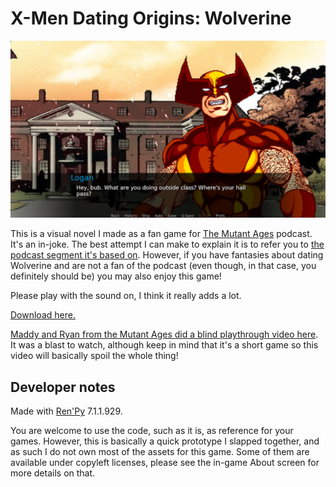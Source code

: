 # X-Men Dating Origins: Wolverine

![Screenshot of game](screenshot.png)

This is a visual novel I made as a fan game for [The Mutant Ages](https://twitter.com/themutantages) podcast. It's an in-joke. The best attempt I can make to explain it is to refer you to [the podcast segment it's based on](https://soundcloud.com/themutantages/ep-37-phoenix-saga-part-5-child-of-light-x-men-tas#t=49:36). However, if you have fantasies about dating Wolverine and are not a fan of the podcast (even though, in that case, you definitely should be) you may also enjoy this game!

Please play with the sound on, I think it really adds a lot.

[Download here.](https://github.com/fadookie/mutant-ages-dating-sim/releases/tag/1.0)

[Maddy and Ryan from the Mutant Ages did a blind playthrough video here](https://www.youtube.com/watch?v=DceCykxJRo8). It was a blast to watch, although keep in mind that it's a short game so this video will basically spoil the whole thing!

## Developer notes
Made with [Ren'Py](https://renpy.org/) 7.1.1.929.

You are welcome to use the code, such as it is, as reference for your games. However, this is basically a quick prototype I slapped together, and as such I do not own most of the assets for this game. Some of them are available under copyleft licenses, please see the in-game About screen for more details on that.
